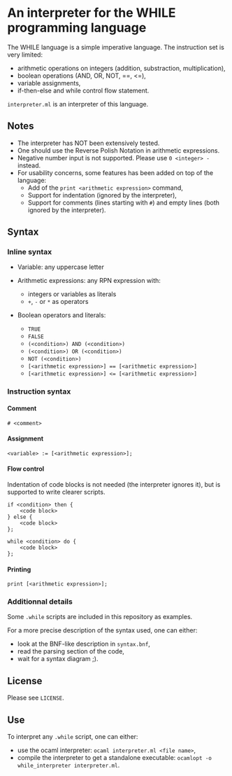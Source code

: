 # An interpreter for the WHILE programming language

The WHILE language is a simple imperative language. The instruction set is very limited:
- arithmetic operations on integers (addition, substraction, multiplication),
- boolean operations (AND, OR, NOT, ==, <=),
- variable assignments,
- if-then-else and while control flow statement.

`interpreter.ml` is an interpreter of this language.


## Notes

- The interpreter has NOT been extensively tested.
- One should use the Reverse Polish Notation in arithmetic expressions.
- Negative number input is not supported. Please use `0 <integer> -` instead.
- For usability concerns, some features has been added on top of the language:
    - Add of the `print <arithmetic expression>` command,
    - Support for indentation (ignored by the interpreter),
    - Support for comments (lines starting with `#`) and empty lines (both ignored by the interpreter).


## Syntax

### Inline syntax

- Variable: any uppercase letter

- Arithmetic expressions: any RPN expression with:
    - integers or variables as literals
    - `+`, `-` or `*` as operators

- Boolean operators and literals:
    - `TRUE`
    - `FALSE`
    - `(<condition>) AND (<condition>)` 
    - `(<condition>) OR (<condition>)` 
    - `NOT (<condition>)` 
    - `[<arithmetic expression>] == [<arithmetic expression>]`
    - `[<arithmetic expression>] <= [<arithmetic expression>]`

### Instruction syntax

#### Comment

```
# <comment>
```

#### Assignment

```
<variable> := [<arithmetic expression>];
```

#### Flow control

Indentation of code blocks is not needed (the interpreter ignores it), but is supported to write clearer scripts.

```
if <condition> then {
    <code block>
} else {
    <code block>
};   
```
```
while <condition> do {
    <code block>
};
```

#### Printing

```
print [<arithmetic expression>];
```

### Additionnal details

Some `.while` scripts are included in this repository as examples. 

For a more precise description of the syntax used, one can either:
- look at the BNF-like description in `syntax.bnf`,
- read the parsing section of the code,
- wait for a syntax diagram ;).


## License

Please see `LICENSE`.


## Use

To interpret any `.while` script, one can either:
- use the ocaml interpreter: `ocaml interpreter.ml <file name>`,
- compile the interpreter to get a standalone executable: `ocamlopt -o while_interpreter interpreter.ml`.
